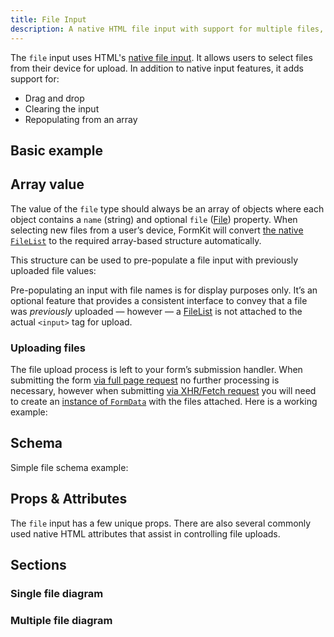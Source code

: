 ```yaml
---
title: File Input
description: A native HTML file input with support for multiple files, drag and drop, clearing the input, and repopulating from an array.
---
```


<InputPageHero title="File"></InputPageHero>

<page-toc></page-toc>

The `file` input uses HTML's [native file input](https://developer.mozilla.org/en-US/docs/Web/HTML/Element/input/file). It allows users to select files from their device for upload. In addition to native input features, it adds support for:

- Drag and drop
- Clearing the input
- Repopulating from an array

## Basic example

<example
  name="File input"
  file="/_content/examples/file/file-base.vue">
</example>

## Array value

The value of the `file` type should always be an array of objects where each object contains a `name` (string) and optional `file` ([File](https://developer.mozilla.org/en-US/docs/Web/API/File)) property. When selecting new files from a user’s device, FormKit will convert [the native `FileList`](https://developer.mozilla.org/en-US/docs/Web/API/FileList) to the required array-based structure automatically.

This structure can be used to pre-populate a file input with previously uploaded file values:

<example
  name="File input"
  file="/_content/examples/file/file-populate.vue">
</example>
<callout type="tip" label="Display only">
Pre-populating an input with file names is for display purposes only. It’s an optional feature that provides a consistent interface to convey that a file was <em>previously</em> uploaded — however — a <a href="https://developer.mozilla.org/en-US/docs/Web/API/FileList">FileList</a> is not attached to the actual <code>&lt;input&gt;</code> tag for upload.
</callout>

### Uploading files

The file upload process is left to your form’s submission handler. When submitting the form [via full page request](/inputs/form#submitting-as-a-page-request) no further processing is necessary, however when submitting [via XHR/Fetch request](/inputs/form#submitting-via-xhrfetch-request) you will need to create an [instance of `FormData`](https://developer.mozilla.org/en-US/docs/Web/API/FormData) with the files attached. Here is a working example:

<example
  name="File input"
  file="/_content/examples/file/file-upload.vue">
</example>

## Schema

Simple file schema example:

<example
name="Schema"
:min-height="550"
file="_content/examples/file/file-schema.vue"></example>

## Props & Attributes

The `file` input has a few unique props. There are also several commonly used native HTML attributes that assist in controlling file uploads.

<reference-table input="file" :attrs="['accept', 'capture', 'multiple', 'webkitdirectory']" :data="[
  {prop: 'file-item-icon', type: 'String', default: '’’', description: 'Specifies <a href=&quot;/essentials/icons&quot;>an icon</a> to put in the <code>fileItemIcon</code> section. Only shows when there is a file selected. Defaults to the <code>fileDoc</code> icon.'},
  {prop: 'file-remove-icon', type: 'String', default: '’’', description: 'Specifies <a href=&quot;/essentials/icons&quot;>an icon</a> to put in the <code>fileRemoveIcon</code> section. Only shows when a file is selected. Defaults to the <code>close</code> icon.'},
  {prop: 'no-files-icon', type: 'String', default: '’’', description: 'Specifies <a href=&quot;/essentials/icons&quot;>an icon</a> to put in the <code>noFilesIcon</code> section. Only shows when no file is selected. Defaults to the <code>fileDoc</code> icon.'}
  ]">
</reference-table>

## Sections

<section-keys-intro></section-keys-intro>

### Single file diagram

<div>
  <formkit-input-diagram
    :hide-on-small="true"
    class="input-diagram--file file-single"
    :schema="[
        {
          name: 'outer',
          children: [
            {
              name: 'wrapper',
              position: 'right',
              children: [
                {
                  name: 'label',
                  content: 'Your resumé',
                  position: 'right',
                }, 
                {
                  name: 'inner',
                  children: [
                    {
                      name: 'prefixIcon',
                      content: '🗄'
                    },
                    {
                      name: 'prefix',
                    },
                    {
                      name: 'input',
                    },
                    {
                      name: 'noFiles',
                      children: [
                        {
                          name: 'noFilesIcon',
                        }
                      ]
                    },
                    {
                      name: 'fileList',
                      children: [
                        {
                          name: 'fileItem',
                          children: [
                            {
                              name: 'fileItemIcon',
                              content: '📁'
                            },
                            {
                              name: 'fileName',
                              content: 'my-resume.pdf'
                            },
                            {
                              name: 'fileRemove',
                              position: 'right',
                              children: [
                                {
                                  name: 'fileRemoveIcon',
                                  content: 'X',
                                  position: 'right',
                                }
                              ]
                            },
                          ]
                        }
                      ]
                    },
                    {
                      name: 'suffix',
                      position: 'right',
                    },
                    {
                      name: 'suffixIcon',
                      position: 'right',
                    },
                  ]
                },
              ]
            },
            {
              name: 'help',
              content: 'Upload your resumé.',
              position: 'right'
            },
            {
              name: 'messages',
              position: 'right',
              children: [
                {
                  name: 'message',
                  content: 'Only supports .pdf and .docx extensions.',
                  position: 'right'
                }
              ]
            }
          ]
        }
      ]"
  >
  </formkit-input-diagram>
</div>

### Multiple file diagram

<div>
  <formkit-input-diagram
    :hide-on-small="true"
    class="input-diagram--file file-multiple"
    :schema="[
        {
          name: 'outer',
          children: [
            {
              name: 'wrapper',
              position: 'right',
              children: [
                {
                  name: 'label',
                  content: 'Your resumé',
                  position: 'right',
                }, 
                {
                  name: 'inner',
                  children: [
                    {
                      name: 'prefixIcon',
                      content: '🗄'
                    },
                    {
                      name: 'prefix',
                    },
                    {
                      name: 'input',
                    },
                    {
                      name: 'fileList',
                      children: [
                        {
                          name: 'fileItem',
                          children: [
                            {
                              name: 'fileItemIcon',
                              content: '📁'
                            },
                            {
                              name: 'fileName',
                              content: 'my-resume.pdf'
                            },
                          ]
                        }
                      ]
                    },
                    {
                      name: 'fileRemove',
                      content: 'Remove all',
                      position: 'right',
                    },
                    {
                      name: 'noFiles',
                      position: 'right',
                      children: [
                        {
                          name: 'noFilesIcon',
                          position: 'right',
                        }
                      ]
                    },
                    {
                      name: 'suffix',
                      position: 'right',
                    },
                    {
                      name: 'suffixIcon',
                      position: 'right',
                    },
                  ]
                },
              ]
            },
            {
              name: 'help',
              content: 'Upload your resumé.',
              position: 'right'
            },
            {
              name: 'messages',
              position: 'right',
              children: [
                {
                  name: 'message',
                  content: 'Only supports .pdf and .docx extensions.',
                  position: 'right'
                }
              ]
            }
          ]
        }
      ]"
  >
  </formkit-input-diagram>
</div>

<reference-table type="sectionKeys" primary="section-key" :data="[
  {'section-key': 'fileList', description: 'A wrapper for the whole list of files.'},
  {'section-key': 'fileItemIcon', description: 'An element containing an optional fileItem icon.'},
  {'section-key': 'fileItem', description: 'An element containing the fileName and remove action for each file.'},
  {'section-key': 'fileName', description: 'The element containing the name of a file.'},
  {'section-key': 'fileRemove', description: 'The element that removes a file from the list.'},
  {'section-key': 'fileRemoveIcon', description: 'An element containing the fileRemove icon.'},
  {'section-key': 'noFiles', description: 'The element shown when there are no files selected.'},
  {'section-key': 'noFilesIcon', description: 'An element containing an icon within the noFiles section.'},
  ]">
</reference-table>

